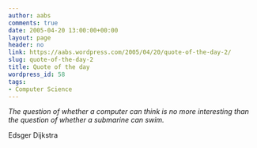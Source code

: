 ```yaml
---
author: aabs
comments: true
date: 2005-04-20 13:00:00+00:00
layout: page
header: no
link: https://aabs.wordpress.com/2005/04/20/quote-of-the-day-2/
slug: quote-of-the-day-2
title: Quote of the day
wordpress_id: 58
tags:
- Computer Science
---
```


_The question of whether a computer can think is no more interesting than the question of whether a submarine can swim._


Edsger Dijkstra

